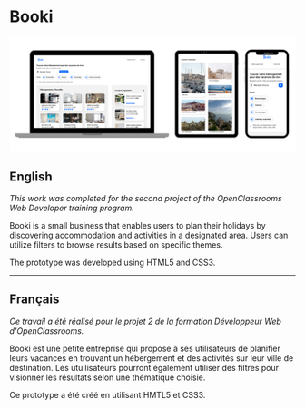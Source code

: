 # Booki

<img alt="Simulation du site Booki" src="https://github.com/Cyrilebl/booki_travel-agency/blob/main/220208_Booki_mockup.png?raw=true">

## English

_This work was completed for the second project of the OpenClassrooms Web Developer training program._

Booki is a small business that enables users to plan their holidays by discovering accommodation and activities in a designated area. Users can utilize filters to browse results based on specific themes.

The prototype was developed using HTML5 and CSS3.
  
  
---

## Français

_Ce travail a été réalisé pour le projet 2 de la formation Développeur Web d'OpenClassrooms._  

Booki est une petite entreprise qui propose à ses utilisateurs de planifier leurs vacances en trouvant un hébergement et des activités sur leur ville de destination. Les utuilisateurs pourront également utiliser des filtres pour visionner les résultats selon une thématique choisie.

Ce prototype a été créé en utilisant HMTL5 et CSS3.


